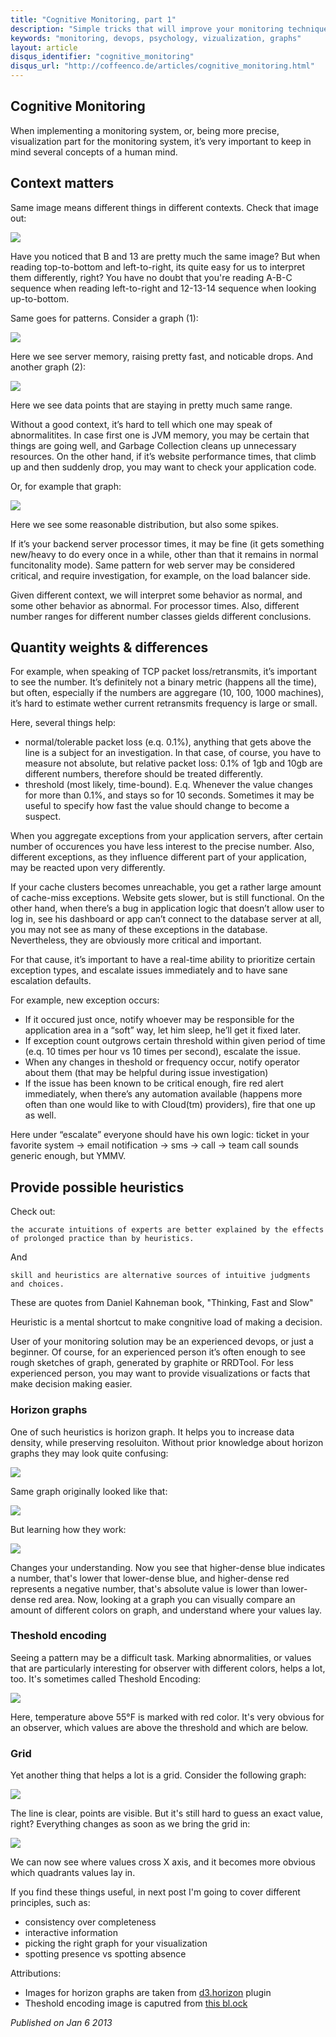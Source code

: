 ```yaml
---
title: "Cognitive Monitoring, part 1"
description: "Simple tricks that will improve your monitoring techniques by providing information in a way that's easier for your brain to see and interpret."
keywords: "monitoring, devops, psychology, vizualization, graphs"
layout: article
disqus_identifier: "cognitive_monitoring"
disqus_url: "http://coffeenco.de/articles/cognitive_monitoring.html"
---
```


## Cognitive Monitoring

When implementing a monitoring system, or, being more precise, visualization part for the monitoring system, it’s very important to keep in mind several concepts of a human mind.

## Context matters

Same image means different things in different contexts. Check that image out:

<img src="/assets/images/cognitive_monitoring/illusion_01.png" style="max-width: 95%" />

Have you noticed that B and 13 are pretty much the same image? But when reading top-to-bottom and left-to-right, its quite easy for us to interpret them differently, right? You have no doubt that you're reading A-B-C sequence when reading left-to-right and 12-13-14 sequence when looking up-to-bottom.

Same goes for patterns. Consider a graph (1):

<img src="/assets/images/cognitive_monitoring/01.png" style="max-width: 95%" />

Here we see server memory, raising pretty fast, and noticable drops. And another graph (2):

<img src="/assets/images/cognitive_monitoring/02.png" style="max-width: 95%" />

Here we see data points that are staying in pretty much same range.

Without a good context, it’s hard to tell which one may speak of abnormalitites. In case first one is JVM memory, you may be certain that things are going well, and Garbage Collection cleans up unnecessary resources. On the other hand, if it’s website performance times, that climb up and then suddenly drop, you may want to check your application code.

Or, for example that graph:

<img src="/assets/images/cognitive_monitoring/03.png" style="max-width: 95%" />

Here we see some reasonable distribution, but also some spikes.

If it’s your backend server processor times, it may be fine (it gets something new/heavy to do every once in a while, other than that it remains in normal funcitonality mode). Same pattern for web server may be considered critical, and require investigation, for example, on the load balancer side.

Given different context, we will interpret some behavior as normal, and some other behavior as abnormal. For processor times. Also, different number ranges for different number classes gields different conclusions.

## Quantity weights & differences

For example, when speaking of TCP packet loss/retransmits, it’s important to see the number. It’s definitely not a binary metric (happens all the time), but often, especially if the numbers are aggregare (10, 100, 1000 machines), it’s hard to estimate wether current retransmits frequency is large or small.

Here, several things help:

  * normal/tolerable packet loss (e.q. 0.1%), anything that gets above the line is a subject for an investigation. In that case, of course, you have to measure not absolute, but relative packet loss: 0.1% of 1gb and 10gb are different numbers, therefore should be treated differently.
  * threshold (most likely, time-bound). E.q. Whenever the value changes for more than 0.1%, and stays so for 10 seconds. Sometimes it may be useful to specify how fast the value should change to become a suspect.

When you aggregate exceptions from your application servers, after certain number of occurences you have less interest to the precise number. Also, different exceptions, as they influence different part of your application, may be reacted upon very differently.

If your cache clusters becomes unreachable, you get a rather large amount of cache-miss exceptions. Website gets slower, but is still functional. On the other hand, when there’s a bug in application logic that doesn’t allow user to log in, see his dashboard or app can’t connect to the database server at all, you may not see as many of these exceptions in the database. Nevertheless, they are obviously more critical and important.

For that cause, it’s important to have a real-time ability to prioritize certain exception types, and escalate issues immediately and to have sane escalation defaults.

For example, new exception occurs:

  * If it occured just once, notify whoever may be responsible for the application area in a “soft” way, let him sleep, he’ll get it fixed later.
  * If exception count outgrows certain threshold within given period of time (e.q. 10 times per hour vs 10 times per second), escalate the issue.
  * When any changes in theshold or frequency occur, notify operator about them (that may be helpful during issue investigation)
  * If the issue has been known to be critical enough, fire red alert immediately, when there’s any automation available (happens more often than one would like to with Cloud(tm) providers), fire that one up as well.

Here under “escalate” everyone should have his own logic: ticket in your favorite system -> email notification -> sms -> call -> team call sounds generic enough, but YMMV.

## Provide possible heuristics

Check out:

	the accurate intuitions of experts are better explained by the effects of prolonged practice than by heuristics.

And

	skill and heuristics are alternative sources of intuitive judgments and choices.

These are quotes from Daniel Kahneman book, "Thinking, Fast and Slow"

Heuristic is a mental shortcut to make congnitive load of making a decision.

User of your monitoring solution may be an experienced devops, or just a beginner. Of course, for an experienced person it’s often enough to see rough sketches of graph, generated by graphite or RRDTool. For less experienced person, you may want to provide visualizations or facts that make decision making easier.

### Horizon graphs

One of such heuristics is horizon graph. It helps you to increase data density, while preserving resoluiton. Without prior knowledge about horizon graphs they may look quite confusing:

<img src="/assets/images/cognitive_monitoring/horizon_01.png" style="max-width: 95%" />

Same graph originally looked like that:

<img src="/assets/images/cognitive_monitoring/horizon_02.png" style="max-width: 95%" />

But learning how they work:

<img src="/assets/images/cognitive_monitoring/horizon_03.png" style="max-width: 95%" />

Changes your understanding. Now you see that higher-dense blue indicates a number, that's lower that lower-dense blue, and higher-dense red represents a negative number, that's absolute value is lower than lower-dense red area. Now, looking at a graph you can visually compare an amount of different colors on graph, and understand where your values lay.

### Theshold encoding

Seeing a pattern may be a difficult task. Marking abnormalities, or values that are particularly interesting for observer with different colors, helps a lot, too. It's sometimes called Theshold Encoding:

<img src="/assets/images/cognitive_monitoring/04.png" style="max-width: 95%" />

Here, temperature above 55°F is marked with red color. It's very obvious for an observer, which values are above the threshold and which are below.

### Grid

Yet another thing that helps a lot is a grid. Consider the following graph:

<img src="/assets/images/cognitive_monitoring/05.png" style="max-width: 95%" />

The line is clear, points are visible. But it's still hard to guess an exact value, right? Everything changes as soon as we bring the grid in:

<img src="/assets/images/cognitive_monitoring/06.png" />

We can now see where values cross X axis, and it becomes more obvious which quadrants values lay in.

If you find these things useful, in next post I'm going to cover different principles, such as:

  * consistency over completeness
  * interactive information
  * picking the right graph for your visualization
  * spotting presence vs spotting absence

Attributions:

  * Images for horizon graphs are taken from [d3.horizon](https://github.com/d3/d3-plugins/tree/master/horizon) plugin
  * Theshold encoding image is caputred from [this bl.ock](http://bl.ocks.org/3970883)

<i>Published on Jan 6 2013</i>
